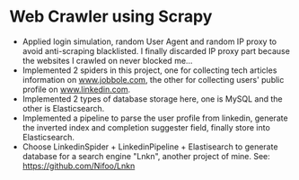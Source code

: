 # Web Crawler using Scrapy
- Applied login simulation, random User Agent and random IP proxy to avoid anti-scraping blacklisted. I finally discarded IP proxy part because the websites I crawled on never blocked me...
- Implemented 2 spiders in this project, one for collecting tech articles information on www.jobbole.com, the other for collecting users' public profile on www.linkedin.com.
- Implemented 2 types of database storage here, one is MySQL and the other is Elasticsearch.
- Implemented a pipeline to parse the user profile from linkedin, generate the inverted index and completion suggester field, finally store into Elasticsearch.
- Choose LinkedinSpider + LinkedinPipeline + Elastisearch to generate database for a search engine "Lnkn", another project of mine. See: https://github.com/Nifoo/Lnkn
